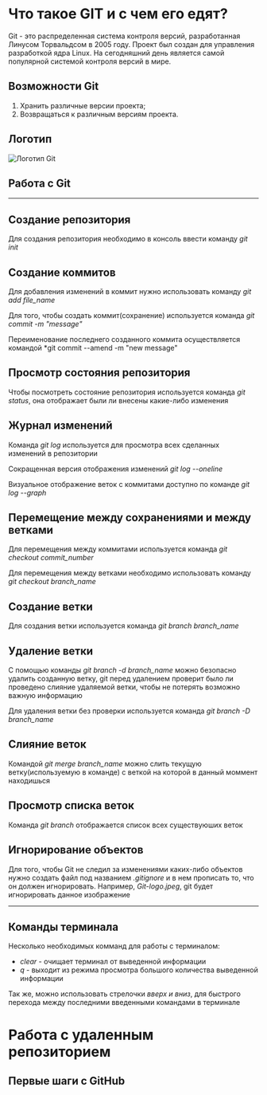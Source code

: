 # Что такое GIT и с чем его едят?

Git - это распределенная система контроля версий, разработанная Линусом Торвальдсом в 2005 году. Проект был создан для управления разработкой ядра Linux. На сегодняшний день является самой популярной системой контроля версий в мире.

## Возможности Git

1. Хранить различные версии проекта;
2. Возвращаться к различным версиям проекта.

## Логотип 

![Логотип Git](Git-logo.jpeg)

## **Работа с Git**
***

## Создание репозитория

Для создания репозитория необходимо в консоль ввести команду *git init*

## Создание коммитов

Для добавления изменений в коммит нужно использовать команду *git add file_name*

Для того, чтобы создать коммит(сохранение) используется команда *git commit -m "message"*

Переименование последнего созданного коммита осуществляется командой *git commit --amend -m "new message"

## Просмотр состояния репозитория

Чтобы посмотреть состояние репозитория используется команда *git status*, она отображает были ли внесены какие-либо изменения

## Журнал изменений

Команда *git log* используется для просмотра всех сделанных изменений в репозитории

Сокращенная версия отображения изменений *git log --oneline*

Визуальное отображение веток с коммитами доступно по команде *git log --graph*

## Перемещение между сохранениями и между ветками

Для перемещения между коммитами используется команда *git checkout commit_number*

Для перемещения между ветками необходимо использовать команду *git checkout branch_name*

## Создание ветки

Для создания ветки используется команда *git branch branch_name*


## Удаление ветки

С помощью команды *git branch -d branch_name* можно безопасно удалить созданную ветку, git перед удалением проверит было ли проведено слияние удаляемой ветки, чтобы не потерять возможно важную информацию

Для удаления ветки без проверки используется команда *git branch -D branch_name*

## Слияние веток

Командой *git merge branch_name* можно слить текущую ветку(используемую в команде) с веткой на которой в данный моммент находишься

## Просмотр списка веток

Команда *git branch* отображается список всех существуюших веток

## Игнорирование объектов

Для того, чтобы Git не следил за изменениями каких-либо объектов нужно создать файл под названием *.gitignore* и в нем прописать то, что он должен игнорировать. Например, *Git-logo.jpeg*, git будет игнорировать данное изображение

***

## **Команды терминала**

Несколько необходимых комманд для работы с терминалом:

* *clear* - очищает терминал от выведенной информации
* *q* - выходит из режима просмотра большого количества выведенной информации


Так же, можно использовать стрелочки *вверх и вниз*, для быстрого перехода между последними введенными командами в терминале


# Работа с удаленным репозиторием

## Первые шаги с GitHub
